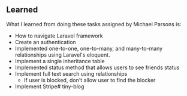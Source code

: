 ## Learned

What I learned from doing these tasks assigned by Michael Parsons is:

- How to navigate Laravel framework
- Create an authentication
- Implemented one-to-one, one-to-many, and many-to-many relationships using Laravel's eloquent.
- Implement a single inheritance table
- Implemented status method that allows users to see friends status
- Implement full text search using relationships
    - If user is blocked, don't allow user to find the blocker
- Implement Stripe# tiny-blog
